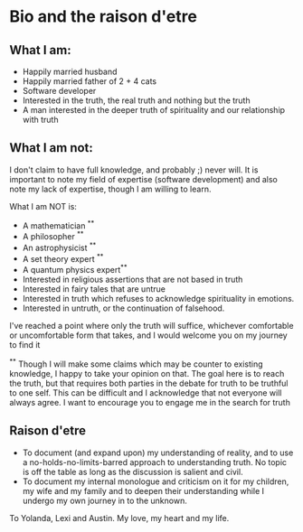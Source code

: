 # Bio and the raison d'etre

## What I am:

* Happily married husband
* Happily married father of 2 + 4 cats
* Software developer
* Interested in the truth, the real truth and nothing but the truth
* A man interested in the deeper truth of spirituality and our relationship with truth

## What I am not:

I don't claim to have full knowledge, and probably ;) never will. It is important to note my field of expertise (software development) and also note my lack of expertise, though I am willing to learn. 

What I am NOT is: 

* A mathematician <sup>**</sup>
* A philosopher <sup>**</sup>
* An astrophysicist <sup>**</sup>
* A set theory expert <sup>**</sup>
* A quantum physics expert<sup>**</sup>
* Interested in religious assertions that are not based in truth
* Interested in fairy tales that are untrue
* Interested in truth which refuses to acknowledge spirituality in emotions.
* Interested in untruth, or the continuation of falsehood. 

I've reached a point where only the truth will suffice, whichever comfortable or uncomfortable form that takes, and I would welcome you on my journey to find it


<sup>**</sup> Though I will make some claims which may be counter to existing knowledge, I happy to take your opinion on that. The goal here is to reach the truth, but that requires both parties in the debate for truth to be truthful to one self. This can be difficult and I acknowledge that not everyone will always agree. I want to encourage you to engage me in the search for truth

## Raison d'etre

* To document (and expand upon) my understanding of reality, and to use a no-holds-no-limits-barred approach to understanding truth. No topic is off the table as long as the discussion is salient and civil.
* To document my internal monologue and criticism on it for my children, my wife and my family and to deepen their understanding while I undergo my own journey in to the unknown. 

To Yolanda, Lexi and Austin. My love, my heart and my life.
